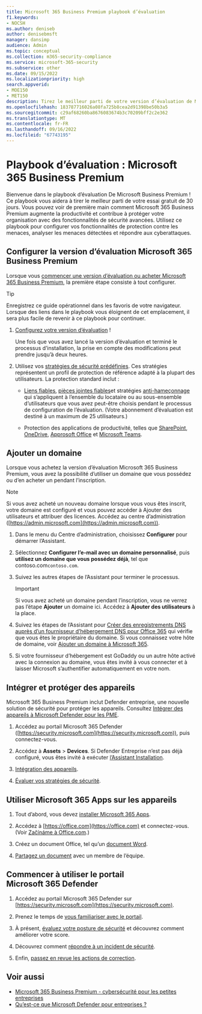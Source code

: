 ```yaml
---
title: Microsoft 365 Business Premium playbook d’évaluation
f1.keywords:
- NOCSH
ms.author: deniseb
author: denisebmsft
manager: dansimp
audience: Admin
ms.topic: conceptual
ms.collection: m365-security-compliance
ms.service: microsoft-365-security
ms.subservice: other
ms.date: 09/15/2022
ms.localizationpriority: high
search.appverid:
- MOE150
- MET150
description: Tirez le meilleur parti de votre version d’évaluation de Microsoft 365 Business Premium. Essayez certaines des principales fonctionnalités de productivité et de sécurité.
ms.openlocfilehash: 183787716026a08fa725b8cea2d91398be50b3a5
ms.sourcegitcommit: c29af68260ba8676083674b3c70209bff2c2e362
ms.translationtype: MT
ms.contentlocale: fr-FR
ms.lasthandoff: 09/16/2022
ms.locfileid: "67743195"
---
```

# <a name="trial-playbook-microsoft-365-business-premium"></a>Playbook d’évaluation : Microsoft 365 Business Premium

Bienvenue dans le playbook d’évaluation De Microsoft Business Premium ! Ce playbook vous aidera à tirer le meilleur parti de votre essai gratuit de 30 jours. Vous pouvez voir de première main comment Microsoft 365 Business Premium augmente la productivité et contribue à protéger votre organisation avec des fonctionnalités de sécurité avancées. Utilisez ce playbook pour configurer vos fonctionnalités de protection contre les menaces, analyser les menaces détectées et répondre aux cyberattaques.

## <a name="set-up-the-microsoft-365-business-premium-trial"></a>Configurer la version d’évaluation Microsoft 365 Business Premium

Lorsque vous [commencer une version d’évaluation ou acheter Microsoft 365 Business Premium](get-microsoft-365-business-premium.md), la première étape consiste à tout configurer.

> [!TIP]
> Enregistrez ce guide opérationnel dans les favoris de votre navigateur. Lorsque des liens dans le playbook vous éloignent de cet emplacement, il sera plus facile de revenir à ce playbook pour continuer.

1. [Configurez votre version d’évaluation](../business-premium/m365bp-setup.md) !

   Une fois que vous avez lancé la version d’évaluation et terminé le processus d’installation, la prise en compte des modifications peut prendre jusqu’à deux heures.

2. Utilisez vos [stratégies de sécurité prédéfinies](/security/office-365-security/preset-security-policies.md). Ces stratégies représentent un profil de protection de référence adapté à la plupart des utilisateurs. La protection standard inclut :

   - [Liens fiables](../security/office-365-security/safe-links.md), [pièces jointes fiables](../security/office-365-security/safe-attachments.md)et stratégies [anti-hameçonnage](../security/office-365-security/anti-phishing-protection.md) qui s’appliquent à l’ensemble du locataire ou au sous-ensemble d’utilisateurs que vous avez peut-être choisis pendant le processus de configuration de l’évaluation. (Votre abonnement d’évaluation est destiné à un maximum de 25 utilisateurs.)

   - Protection des applications de productivité, telles que [SharePoint](/sharepoint/introduction), [OneDrive](/onedrive/one-drive-quickstart-small-business), [Approsoft Office](/deployoffice/about-microsoft-365-apps) et [Microsoft Teams](/microsoftteams/teams-overview).

## <a name="add-a-domain"></a>Ajouter un domaine

Lorsque vous achetez la version d’évaluation Microsoft 365 Business Premium, vous avez la possibilité d’utiliser un domaine que vous possédez ou d’en acheter un pendant l’inscription.

> [!NOTE]
> Si vous avez acheté un nouveau domaine lorsque vous vous êtes inscrit, votre domaine est configuré et vous pouvez accéder à Ajouter des utilisateurs et attribuer des licences. Accédez au centre d’administration ([https://admin.microsoft.com](https://admin.microsoft.com)).

1. Dans le menu du Centre d’administration, choisissez **Configurer** pour démarrer l’Assistant.

2. Sélectionnez **Configurer l’e-mail avec un domaine personnalisé**, puis **utilisez un domaine que vous possédez déjà**, tel que contoso.com`contoso.com`.

3. Suivez les autres étapes de l’Assistant pour terminer le processus.

   > [!Important]
   > Si vous avez acheté un domaine pendant l’inscription, vous ne verrez pas l’étape **Ajouter** un domaine ici. Accédez à **Ajouter des utilisateurs** à la place.

4. Suivez les étapes de l’Assistant pour [Créer des enregistrements DNS auprès d’un fournisseur d’hébergement DNS pour Office 365](/microsoft-365/admin/get-help-with-domains/create-dns-records-at-any-dns-hosting-provider) qui vérifie que vous êtes le propriétaire du domaine. Si vous connaissez votre hôte de domaine, voir [Ajouter un domaine à Microsoft 365](/microsoft-365/admin/setup/add-domain).

5. Si votre fournisseur d’hébergement est GoDaddy ou un autre hôte activé avec la connexion au domaine, vous êtes invité à vous connecter et à laisser Microsoft s’authentifier automatiquement en votre nom.

## <a name="onboard-and-protect-devices"></a>Intégrer et protéger des appareils

Microsoft 365 Business Premium inclut Defender entreprise, une nouvelle solution de sécurité pour protéger les appareils. Consultez [Intégrer des appareils à Microsoft Defender pour les PME](../security/defender-business/mdb-onboard-devices.md).

1. Accédez au portail Microsoft 365 Defender ([https://security.microsoft.com](https://security.microsoft.com)), puis connectez-vous.

2. Accédez à **Assets** > **Devices**. Si Defender Entreprise n’est pas déjà configuré, vous êtes invité à exécuter [l’Assistant Installation](../security/defender-business/mdb-use-wizard.md).

3. [Intégration des appareils](../security/defender-business/mdb-onboard-devices.md).

4. [Évaluer vos stratégies de sécurité](../security/defender-business/mdb-configure-security-settings.md).

## <a name="use-microsoft-365-apps-on-devices"></a>Utiliser Microsoft 365 Apps sur les appareils

1. Tout d’abord, vous devez [installer Microsoft 365 Apps](m365bp-install-office-apps.md).

2. Accédez à [https://office.com](https://office.com) et connectez-vous. (Voir [Začínáme à Office.com](https://support.microsoft.com/office/get-started-at-office-com-91a4ec74-67fe-4a84-a268-f6bdf3da1804).)

3. Créez un document Office, tel qu’un [document Word](https://support.microsoft.com/office/basic-tasks-in-word-87b3243c-b0bf-4a29-82aa-09a681999fdc).

4. [Partagez un document](https://support.microsoft.com/office/share-your-documents-651e1cb9-9a51-46dc-8d32-bdb7d928eedd) avec un membre de l’équipe.

## <a name="start-using-the-microsoft-365-defender-portal"></a>Commencer à utiliser le portail Microsoft 365 Defender 

1. Accédez au portail Microsoft 365 Defender sur [https://security.microsoft.com](https://security.microsoft.com).

2. Prenez le temps de [vous familiariser avec le portail](../security/defender-business/mdb-get-started.md).

3. À présent, [évaluez votre posture de sécurité](../security/defender/microsoft-secure-score.md) et découvrez comment améliorer votre score.

4. Découvrez comment [répondre à un incident de sécurité](../security/defender-business/mdb-respond-mitigate-threats.md).

5. Enfin, [passez en revue les actions de correction](../security/defender-business/mdb-review-remediation-actions.md).

## <a name="see-also"></a>Voir aussi

- [Microsoft 365 Business Premium - cybersécurité pour les petites entreprises](index.md)
- [Qu’est-ce que Microsoft Defender pour entreprises ?](../security/defender-business/mdb-overview.md)
